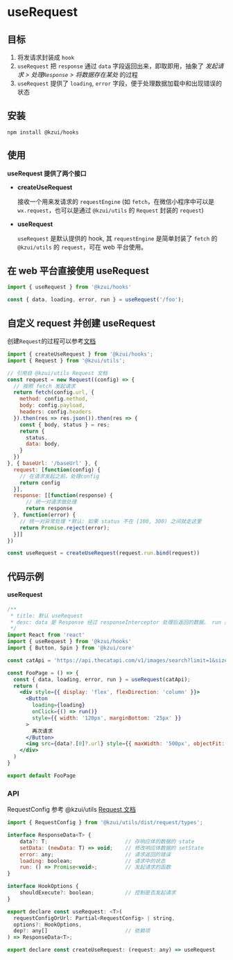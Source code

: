 # useRequest

## 目标

1. 将发请求封装成 `hook`
2. `useRequest` 把 `response` 通过 `data` 字段返回出来，即取即用，抽象了 *发起请求 > 处理`Response` > 将数据存在某处* 的过程
3. `useRequest` 提供了 `loading`, `error` 字段，便于处理数据加载中和出现错误的状态

## 安装

`npm install @kzui/hooks`

## 使用

**useRequest 提供了两个接口**
- **createUseRequest**

  接收一个用来发请求的 `requestEngine` (如 `fetch`，在微信小程序中可以是 `wx.request`，也可以是通过 `@kzui/utils` 的 `Request` 封装的 `request`)

- **useRequest**

  `useRequest` 是默认提供的 hook, 其 `requestEngine` 是简单封装了 `fetch` 的 `@kzui/utils` 的 `request`，可在 web 平台使用。


## 在 web 平台直接使用 useRequest

```js
import { useRequest } from '@kzui/hooks'

const { data, loading, error, run } = useRequest('/foo');
```

## 自定义 request 并创建 useRequest

创建`Request`的过程可以参考[文档](https://kuaizhan.github.io/kzui/utils/request)
```js
import { createUseRequest } from '@kzui/hooks';
import { Request } from '@kzui/utils';

// 引用自 @kzui/utils Request 文档
const request = new Request((config) => {
  // 按照 fetch 发起请求
  return fetch(config.url, {
    method: config.method,
    body: config.payload,
    headers: config.headers
  }).then(res => res.json()).then(res => {
    const { body, status } = res;
    return {
      status,
      data: body,
    }
  })
}, { baseUrl: '/baseUrl' }, {
  request: [function(config) {
    // 在请求发起之前，处理config
    return config
  }],
  response: [[function(response) {
      // 统一对请求做处理
      return response
  }, function(error) {
    // 统一对异常处理 *默认: 如果 status 不在 [100, 300) 之间就走这里 
    return Promise.reject(error);
  }]]
})

const useRequest = createUseRequest(request.run.bind(request))
```


## 代码示例

#### useRequest

```jsx
/**
 * title: 默认 useRequest
 * desc: data 是 Response 经过 responseInterceptor 处理后返回的数据。 run 是请求过程。
 */
import React from 'react'
import { useRequest } from '@kzui/hooks'
import { Button, Spin } from '@kzui/core'

const catApi = 'https://api.thecatapi.com/v1/images/search?limit=1&size=full&sub_id=demo-c60918'

const FooPage = () => {
  const { data, loading, error, run } = useRequest(catApi);
  return (
    <div style={{ display: 'flex', flexDirection: 'column' }}>
      <Button
        loading={loading}
        onClick={() => run()}
        style={{ width: '120px', marginBottom: '25px' }}
      >
        再次请求
      </Button>
      <img src={data?.[0]?.url} style={{ maxWidth: '500px', objectFit: 'cover' }} />
    </div>
  )
}

export default FooPage
```

### API 

RequestConfig 参考 @kzui/utils [Request 文档](https://kuaizhan.github.io/kzui/utils/request#api)
```js
import { RequestConfig } from '@kzui/utils/dist/request/types';

interface ResponseData<T> {
    data?: T;                         // 存响应体的数据的 state
    setData: (newData: T) => void;    // 修改响应体数据的 setState
    error: any;                       // 请求返回的错误
    loading: boolean;                 // 请求中的状态
    run: () => Promise<void>;         // 发起请求的函数
}

interface HookOptions {
    shouldExecute?: boolean;          // 控制是否发起请求
}

export declare const useRequest: <T>(         
  requestConfigOrUrl: Partial<RequestConfig> | string,
  options?: HookOptions,
  dep?: any[]                         // 依赖项
) => ResponseData<T>;

export declare const createUseRequest: (request: any) => useRequest

```